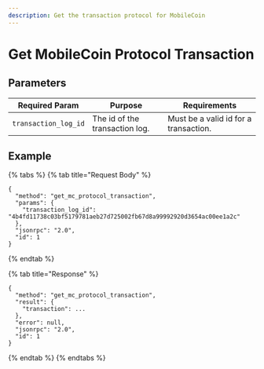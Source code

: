 ```yaml
---
description: Get the transaction protocol for MobileCoin
---
```


# Get MobileCoin Protocol Transaction

## Parameters

| Required Param       | Purpose                        | Requirements                          |
| -------------------- | ------------------------------ | ------------------------------------- |
| `transaction_log_id` | The id of the transaction log. | Must be a valid id for a transaction. |

## Example

{% tabs %}
{% tab title="Request Body" %}
```
{
  "method": "get_mc_protocol_transaction",
  "params": {
    "transaction_log_id": "4b4fd11738c03bf5179781aeb27d725002fb67d8a99992920d3654ac00ee1a2c"
  },
  "jsonrpc": "2.0",
  "id": 1
}
```
{% endtab %}

{% tab title="Response" %}
```
{
  "method": "get_mc_protocol_transaction",
  "result": {
    "transaction": ...
  },
  "error": null,
  "jsonrpc": "2.0",
  "id": 1
}
```
{% endtab %}
{% endtabs %}
